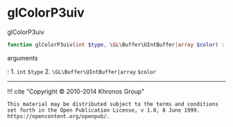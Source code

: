 # glColorP3uiv
glColorP3uiv

```php
function glColorP3uiv(int $type, \GL\Buffer\UIntBuffer|array $color) : void
```

arguments

:    1. `int` `$type` 
    2. `\GL\Buffer\UIntBuffer|array` `$color` 

---
     

!!! cite "Copyright © 2010-2014 Khronos Group"

    This material may be distributed subject to the terms and conditions set forth in the Open Publication License, v 1.0, 8 June 1999. https://opencontent.org/openpub/.